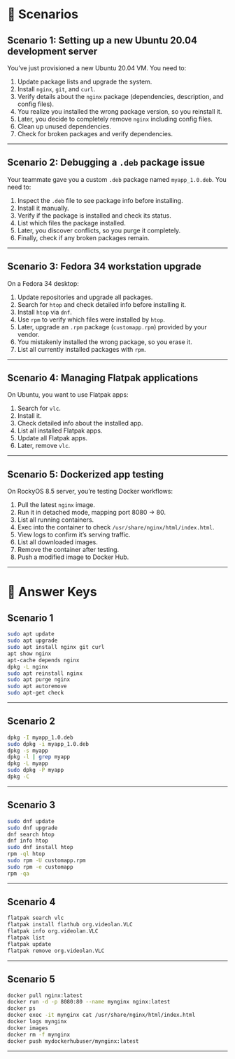 # 🔹 Scenarios

## **Scenario 1: Setting up a new Ubuntu 20.04 development server**

You’ve just provisioned a new Ubuntu 20.04 VM. You need to:

1. Update package lists and upgrade the system.
2. Install `nginx`, `git`, and `curl`.
3. Verify details about the `nginx` package (dependencies, description, and config files).
4. You realize you installed the wrong package version, so you reinstall it.
5. Later, you decide to completely remove `nginx` including config files.
6. Clean up unused dependencies.
7. Check for broken packages and verify dependencies.

---

## **Scenario 2: Debugging a `.deb` package issue**

Your teammate gave you a custom `.deb` package named `myapp_1.0.deb`. You need to:

1. Inspect the `.deb` file to see package info before installing.
2. Install it manually.
3. Verify if the package is installed and check its status.
4. List which files the package installed.
5. Later, you discover conflicts, so you purge it completely.
6. Finally, check if any broken packages remain.

---

## **Scenario 3: Fedora 34 workstation upgrade**

On a Fedora 34 desktop:

1. Update repositories and upgrade all packages.
2. Search for `htop` and check detailed info before installing it.
3. Install `htop` via `dnf`.
4. Use `rpm` to verify which files were installed by `htop`.
5. Later, upgrade an `.rpm` package (`customapp.rpm`) provided by your vendor.
6. You mistakenly installed the wrong package, so you erase it.
7. List all currently installed packages with `rpm`.

---

## **Scenario 4: Managing Flatpak applications**

On Ubuntu, you want to use Flatpak apps:

1. Search for `vlc`.
2. Install it.
3. Check detailed info about the installed app.
4. List all installed Flatpak apps.
5. Update all Flatpak apps.
6. Later, remove `vlc`.

---

## **Scenario 5: Dockerized app testing**

On RockyOS 8.5 server, you’re testing Docker workflows:

1. Pull the latest `nginx` image.
2. Run it in detached mode, mapping port 8080 → 80.
3. List all running containers.
4. Exec into the container to check `/usr/share/nginx/html/index.html`.
5. View logs to confirm it’s serving traffic.
6. List all downloaded images.
7. Remove the container after testing.
8. Push a modified image to Docker Hub.

---

# 🔹 Answer Keys

## **Scenario 1**

```bash
sudo apt update
sudo apt upgrade
sudo apt install nginx git curl
apt show nginx
apt-cache depends nginx
dpkg -L nginx
sudo apt reinstall nginx
sudo apt purge nginx
sudo apt autoremove
sudo apt-get check
```

---

## **Scenario 2**

```bash
dpkg -I myapp_1.0.deb
sudo dpkg -i myapp_1.0.deb
dpkg -s myapp
dpkg -l | grep myapp
dpkg -L myapp
sudo dpkg -P myapp
dpkg -C
```

---

## **Scenario 3**

```bash
sudo dnf update
sudo dnf upgrade
dnf search htop
dnf info htop
sudo dnf install htop
rpm -ql htop
sudo rpm -U customapp.rpm
sudo rpm -e customapp
rpm -qa
```

---

## **Scenario 4**

```bash
flatpak search vlc
flatpak install flathub org.videolan.VLC
flatpak info org.videolan.VLC
flatpak list
flatpak update
flatpak remove org.videolan.VLC
```

---

## **Scenario 5**

```bash
docker pull nginx:latest
docker run -d -p 8080:80 --name mynginx nginx:latest
docker ps
docker exec -it mynginx cat /usr/share/nginx/html/index.html
docker logs mynginx
docker images
docker rm -f mynginx
docker push mydockerhubuser/mynginx:latest
```

---